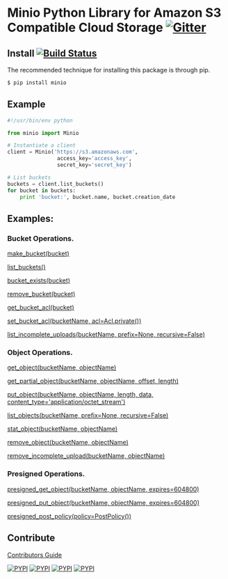 # Minio Python Library for Amazon S3 Compatible Cloud Storage [![Gitter](https://badges.gitter.im/Join%20Chat.svg)](https://gitter.im/minio/minio?utm_source=badge&utm_medium=badge&utm_campaign=pr-badge&utm_content=badge)

## Install [![Build Status](https://travis-ci.org/minio/minio-py.svg)](https://travis-ci.org/minio/minio-py)

The recommended technique for installing this package is through pip.

```sh
$ pip install minio
```

## Example

```python
#!/usr/bin/env python

from minio import Minio

# Instantiate a client
client = Minio('https://s3.amazonaws.com',
                access_key='access_key',
                secret_key='secret_key')

# List buckets
buckets = client.list_buckets()
for bucket in buckets:
    print 'bucket:', bucket.name, bucket.creation_date

```

## Examples:

### Bucket Operations.

[make_bucket(bucket)](examples/make_bucket.py)

[list_buckets()](examples/list_buckets.py)

[bucket_exists(bucket)](examples/bucket_exists.py)

[remove_bucket(bucket)](examples/remove_bucket.py)

[get_bucket_acl(bucket)](examples/bucket_acl.py)

[set_bucket_acl(bucketName, acl=Acl.private())](examples/bucket_acl.py)

[list_incomplete_uploads(bucketName, prefix=None, recursive=False)](examples/list_incomplete_uploads.py)

### Object Operations.

[get_object(bucketName, objectName)](examples/get_object.py)

[get_partial_object(bucketName, objectName, offset, length)](examples/get_partial_object.py)

[put_object(bucketName, objectName, length, data, content_type='application/octet_stream')](examples/put_object.py)

[list_objects(bucketName, prefix=None, recursive=False)](examples/list_objects.py)

[stat_object(bucketName, objectName)](examples/stat_object.py)

[remove_object(bucketName, objectName)](examples/remove_object.py)

[remove_incomplete_upload(bucketName, objectName)](examples/remove_incomplete_upload.py)

### Presigned Operations.

[presigned_get_object(bucketName, objectName, expires=604800)](examples/presigned_get_object.py)

[presigned_put_object(bucketName, objectName, expires=604800)](examples/presigned_put_object.py)

[presigned_post_policy(policy=PostPolicy())](examples/presigned_post_policy.py)

## Contribute

[Contributors Guide](./CONTRIBUTING.md)

[![PYPI](https://img.shields.io/pypi/v/minio.svg)](https://pypi.python.org/pypi/minio)
[![PYPI](https://img.shields.io/pypi/l/minio.svg)](https://pypi.python.org/pypi/minio)
[![PYPI](https://img.shields.io/pypi/pyversions/minio.svg)](https://pypi.python.org/pypi/minio)
[![PYPI](https://img.shields.io/pypi/dm/minio.svg)](https://pypi.python.org/pypi/minio)
